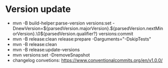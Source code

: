 # Version update

* mvn -B build-helper:parse-version versions:set -DnewVersion=\${parsedVersion.majorVersion}.\${parsedVersion.nextMinorVersion}.\0\${parsedVersion.qualifier?} versions:commit
* mvn -B release:clean release:prepare -Darguments="-DskipTests"
* mvn -B release:clean
* mvn -B release:update-versions
* mvn versions:set -DremoveSnapshot
* changelog convetions: <https://www.conventionalcommits.org/en/v1.0.0/>
